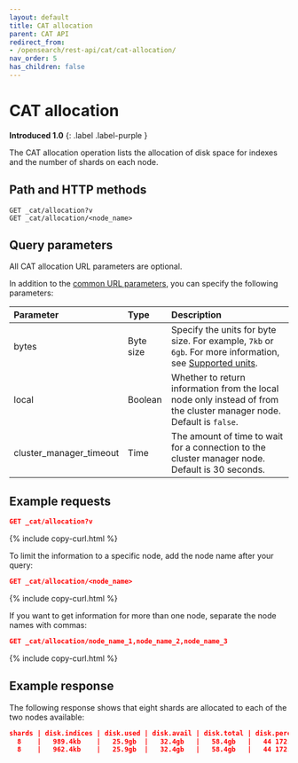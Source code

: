 ```yaml
---
layout: default
title: CAT allocation
parent: CAT API
redirect_from:
- /opensearch/rest-api/cat/cat-allocation/
nav_order: 5
has_children: false
---
```


# CAT allocation
**Introduced 1.0**
{: .label .label-purple }

The CAT allocation operation lists the allocation of disk space for indexes and the number of shards on each node.


## Path and HTTP methods

```
GET _cat/allocation?v
GET _cat/allocation/<node_name>
```

## Query parameters

All CAT allocation URL parameters are optional.

In addition to the [common URL parameters]({{site.url}}{{site.baseurl}}/api-reference/cat/index), you can specify the following parameters:

Parameter | Type | Description
:--- | :--- | :---
bytes | Byte size | Specify the units for byte size. For example, `7kb` or `6gb`. For more information, see [Supported units]({{site.url}}{{site.baseurl}}/opensearch/units/).
local | Boolean | Whether to return information from the local node only instead of from the cluster manager node. Default is `false`.
cluster_manager_timeout | Time | The amount of time to wait for a connection to the cluster manager node. Default is 30 seconds.

## Example requests

```json
GET _cat/allocation?v
```
{% include copy-curl.html %}

To limit the information to a specific node, add the node name after your query:

```json
GET _cat/allocation/<node_name>
```
{% include copy-curl.html %}

If you want to get information for more than one node, separate the node names with commas:

```json
GET _cat/allocation/node_name_1,node_name_2,node_name_3
```
{% include copy-curl.html %}

## Example response

The following response shows that eight shards are allocated to each of the two nodes available:

```json
shards | disk.indices | disk.used | disk.avail | disk.total | disk.percent host | ip          | node
  8    |   989.4kb    |   25.9gb  |   32.4gb   |   58.4gb   |   44 172.18.0.4   | 172.18.0.4  | odfe-node1
  8    |   962.4kb    |   25.9gb  |   32.4gb   |   58.4gb   |   44 172.18.0.3   | 172.18.0.3  | odfe-node2
```
